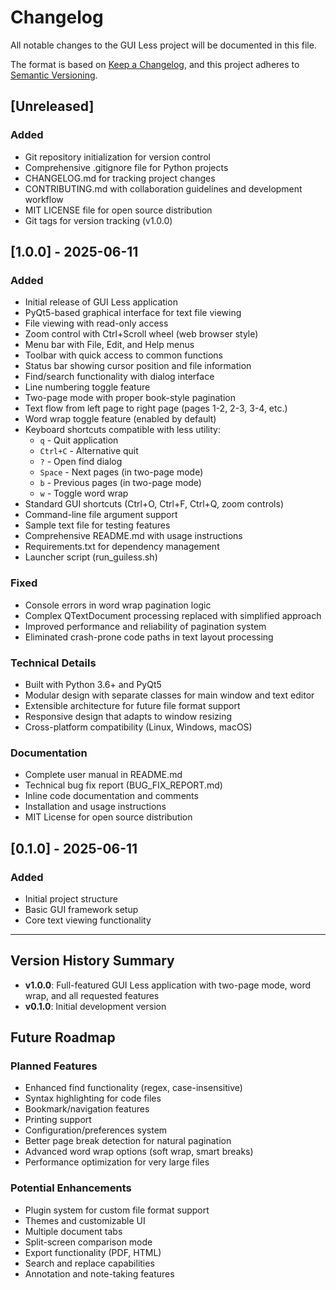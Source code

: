 # Changelog

All notable changes to the GUI Less project will be documented in this file.

The format is based on [Keep a Changelog](https://keepachangelog.com/en/1.0.0/),
and this project adheres to [Semantic Versioning](https://semver.org/spec/v2.0.0.html).

## [Unreleased]

### Added
- Git repository initialization for version control
- Comprehensive .gitignore file for Python projects
- CHANGELOG.md for tracking project changes
- CONTRIBUTING.md with collaboration guidelines and development workflow
- MIT LICENSE file for open source distribution
- Git tags for version tracking (v1.0.0)

## [1.0.0] - 2025-06-11

### Added
- Initial release of GUI Less application
- PyQt5-based graphical interface for text file viewing
- File viewing with read-only access
- Zoom control with Ctrl+Scroll wheel (web browser style)
- Menu bar with File, Edit, and Help menus
- Toolbar with quick access to common functions
- Status bar showing cursor position and file information
- Find/search functionality with dialog interface
- Line numbering toggle feature
- Two-page mode with proper book-style pagination
- Text flow from left page to right page (pages 1-2, 2-3, 3-4, etc.)
- Word wrap toggle feature (enabled by default)
- Keyboard shortcuts compatible with less utility:
  - `q` - Quit application
  - `Ctrl+C` - Alternative quit
  - `?` - Open find dialog
  - `Space` - Next pages (in two-page mode)
  - `b` - Previous pages (in two-page mode)
  - `w` - Toggle word wrap
- Standard GUI shortcuts (Ctrl+O, Ctrl+F, Ctrl+Q, zoom controls)
- Command-line file argument support
- Sample text file for testing features
- Comprehensive README.md with usage instructions
- Requirements.txt for dependency management
- Launcher script (run_guiless.sh)

### Fixed
- Console errors in word wrap pagination logic
- Complex QTextDocument processing replaced with simplified approach
- Improved performance and reliability of pagination system
- Eliminated crash-prone code paths in text layout processing

### Technical Details
- Built with Python 3.6+ and PyQt5
- Modular design with separate classes for main window and text editor
- Extensible architecture for future file format support
- Responsive design that adapts to window resizing
- Cross-platform compatibility (Linux, Windows, macOS)

### Documentation
- Complete user manual in README.md
- Technical bug fix report (BUG_FIX_REPORT.md)
- Inline code documentation and comments
- Installation and usage instructions
- MIT License for open source distribution

## [0.1.0] - 2025-06-11

### Added
- Initial project structure
- Basic GUI framework setup
- Core text viewing functionality

---

## Version History Summary

- **v1.0.0**: Full-featured GUI Less application with two-page mode, word wrap, and all requested features
- **v0.1.0**: Initial development version

## Future Roadmap

### Planned Features
- Enhanced find functionality (regex, case-insensitive)
- Syntax highlighting for code files
- Bookmark/navigation features
- Printing support
- Configuration/preferences system
- Better page break detection for natural pagination
- Advanced word wrap options (soft wrap, smart breaks)
- Performance optimization for very large files

### Potential Enhancements
- Plugin system for custom file format support
- Themes and customizable UI
- Multiple document tabs
- Split-screen comparison mode
- Export functionality (PDF, HTML)
- Search and replace capabilities
- Annotation and note-taking features

